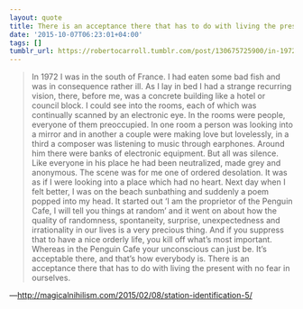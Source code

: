 ```yaml
---
layout: quote
title: There is an acceptance there that has to do with living the present with no fear in ourselves
date: '2015-10-07T06:23:01+04:00'
tags: []
tumblr_url: https://robertocarroll.tumblr.com/post/130675725900/in-1972-i-was-in-the-south-of-france-i-had-eaten
---
```

<blockquote>In 1972 I was in the south of France. I had eaten some bad fish and was in consequence rather ill. As I lay in bed I had a strange recurring vision, there, before me, was a concrete building like a hotel or council block. I could see into the rooms, each of which was continually scanned by an electronic eye. In the rooms were people, everyone of them preoccupied. In one room a person was looking into a mirror and in another a couple were making love but lovelessly, in a third a composer was listening to music through earphones. Around him there were banks of electronic equipment. But all was silence. Like everyone in his place he had been neutralized, made grey and anonymous. The scene was for me one of ordered desolation. It was as if I were looking into a place which had no heart. Next day when I felt better, I was on the beach sunbathing and suddenly a poem popped into my head. It started out ‘I am the proprietor of the Penguin Cafe, I will tell you things at random’ and it went on about how the quality of randomness, spontaneity, surprise, unexpectedness and irrationality in our lives is a very precious thing. And if you suppress that to have a nice orderly life, you kill off what’s most important. Whereas in the Penguin Cafe your unconscious can just be. It’s acceptable there, and that’s how everybody is. There is an acceptance there that has to do with living the present with no fear in ourselves.</blockquote>&#8212;<a href="http://magicalnihilism.com/2015/02/08/station-identification-5/">http://magicalnihilism.com/2015/02/08/station-identification-5/</a><br/>
